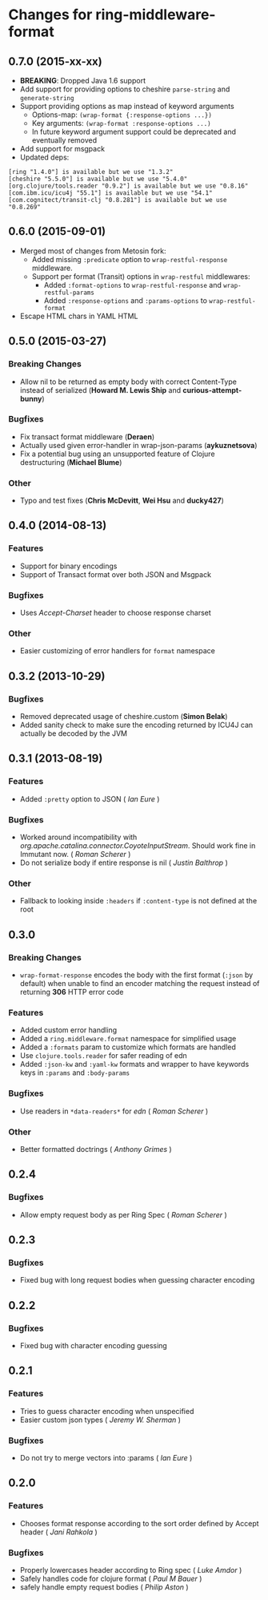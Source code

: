# Changes for ring-middleware-format

## 0.7.0 (2015-xx-xx)

- **BREAKING**: Dropped Java 1.6 support
- Add support for providing options to cheshire `parse-string` and `generate-string`
- Support providing options as map instead of keyword arguments
    - Options-map: `(wrap-format {:response-options ...})`
    - Key arguments: `(wrap-format :response-options ...)`
    - In future keyword argument support could be deprecated and eventually removed
- Add support for msgpack
- Updated deps:
```
[ring "1.4.0"] is available but we use "1.3.2"
[cheshire "5.5.0"] is available but we use "5.4.0"
[org.clojure/tools.reader "0.9.2"] is available but we use "0.8.16"
[com.ibm.icu/icu4j "55.1"] is available but we use "54.1"
[com.cognitect/transit-clj "0.8.281"] is available but we use "0.8.269"
```

## 0.6.0 (2015-09-01)

- Merged most of changes from Metosin fork:
    - Added missing `:predicate` option to `wrap-restful-response` middleware.
    - Support per format (Transit) options in `wrap-restful` middlewares:
        - Added `:format-options` to `wrap-restful-response` and `wrap-restful-params`
        - Added `:response-options` and `:params-options` to `wrap-restful-format`
- Escape HTML chars in YAML HTML

## 0.5.0 (2015-03-27)
### Breaking Changes
 - Allow nil to be returned as empty body with correct Content-Type instead of serialized (__Howard M. Lewis Ship__ and __curious-attempt-bunny__)

### Bugfixes
 - Fix transact format middleware (__Deraen__)
 - Actually used given error-handler in wrap-json-params (__aykuznetsova__)
 - Fix a potential bug using an unsupported feature of Clojure destructuring (__Michael Blume__)

### Other
 - Typo and test fixes (__Chris McDevitt__, __Wei Hsu__ and __ducky427__)

## 0.4.0 (2014-08-13)
### Features
 - Support for binary encodings
 - Support of Transact format over both JSON and Msgpack

### Bugfixes
 - Uses *Accept-Charset* header to choose response charset

### Other
 - Easier customizing of error handlers for `format` namespace

## 0.3.2 (2013-10-29)
### Bugfixes
  - Removed deprecated usage of cheshire.custom (__Simon Belak__)
  - Added sanity check to make sure the encoding returned by ICU4J can actually be decoded by the JVM

## 0.3.1 (2013-08-19)
### Features
  - Added `:pretty` option to JSON ( _Ian Eure_ )

### Bugfixes
  - Worked around incompatibility with _org.apache.catalina.connector.CoyoteInputStream_. Should work fine in Immutant now. ( _Roman Scherer_ )
  - Do not serialize body if entire response is nil ( _Justin Balthrop_ )

### Other
  - Fallback to looking inside `:headers` if `:content-type` is not defined at the root


## 0.3.0
### Breaking Changes
  - `wrap-format-response` encodes the body with the first format
  (`:json` by default) when unable to find an encoder matching the
  request instead of returning **306** HTTP error code

### Features
  - Added custom error handling
  - Added a `ring.middleware.format` namespace for simplified usage
  - Added a `:formats` param to customize which formats are handled
  - Use `clojure.tools.reader` for safer reading of edn
  - Added `:json-kw` and `:yaml-kw` formats and wrapper to have
    keywords keys in `:params` and `:body-params`

### Bugfixes
  - Use readers in `*data-readers*` for *edn* ( _Roman Scherer_ )

### Other
  - Better formatted doctrings ( _Anthony Grimes_ )

## 0.2.4
### Bugfixes
  - Allow empty request body as per Ring Spec ( _Roman Scherer_ )

## 0.2.3
### Bugfixes
  - Fixed bug with long request bodies when guessing character encoding

## 0.2.2
### Bugfixes
  - Fixed bug with character encoding guessing

## 0.2.1
### Features
  - Tries to guess character encoding when unspecified
  - Easier custom json types ( _Jeremy W. Sherman_ )

### Bugfixes
  - Do not try to merge vectors into :params ( _Ian Eure_ )

## 0.2.0
### Features
  - Chooses format response according to the sort order defined by Accept header ( _Jani Rahkola_ )

### Bugfixes
  - Properly lowercases header according to Ring spec ( _Luke Amdor_ )
  - Safely handles code for clojure format ( _Paul M Bauer_ )
  - safely handle empty request bodies ( _Philip Aston_ )
